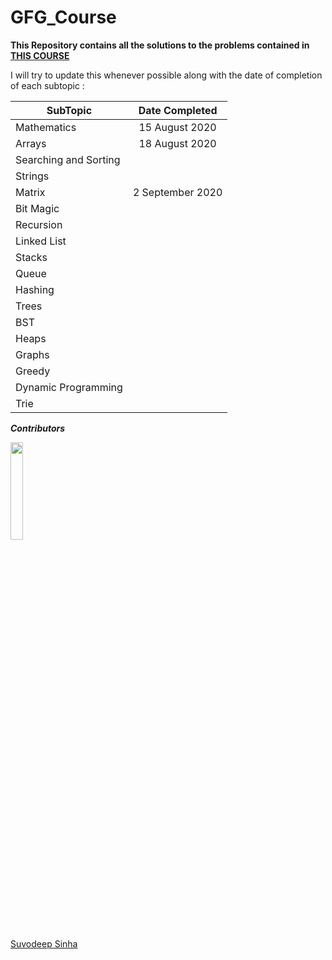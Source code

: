 # GFG_Course
**This Repository contains all the solutions to the problems contained in [THIS COURSE](https://practice.geeksforgeeks.org/courses/placement-preparation-course)**

I will try to update this whenever possible along with the date of completion of each subtopic :

| SubTopic        | Date Completed        | 
| ------------- |:-------------:| 
| Mathematics      | 15 August 2020 | 
| Arrays      | 18 August 2020      |  
| Searching and Sorting |       |  
| Strings |       |
| Matrix | 2 September 2020      |
| Bit Magic |       |
| Recursion |       |
| Linked List |       |
| Stacks |       |
| Queue |       |
| Hashing |       |
| Trees |       |
| BST |       |
| Heaps |       |
| Graphs |       |
| Greedy |       |
| Dynamic Programming |       |
| Trie |       |


***Contributors***

<img width=20% src="https://avatars1.githubusercontent.com/u/52796258">

[Suvodeep Sinha](https://github.com/Suvoo)




